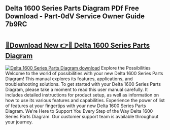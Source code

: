 ## Delta 1600 Series Parts Diagram PDf Free Download - Part-0dV Service Owner Guide 7b9RC

# <h2><a href="http://dfkb829.blite.top/?on=Delta+1600+Series+Parts+Diagram">🔗Download New 👉🔴 Delta 1600 Series Parts Diagram</a></h2>

[![Delta 1600 Series Parts Diagram download](https://i.imgur.com/lujVjoI.png)](http://dfkb829.blite.top/?on=Delta+1600+Series+Parts+Diagram)
Explore the Possibilities Welcome to the world of possibilities with your new Delta 1600 Series Parts Diagram! This manual explores its features, applications, and troubleshooting solutions. To get started with your Delta 1600 Series Parts Diagram, please take a moment to read this user manual carefully. It includes detailed instructions for product setup, as well as information on how to use its various features and capabilities. Experience the power of list of features at your fingertips with your new Delta 1600 Series Parts Diagram. We're Here to Support You Every Step of the Way Delta 1600 Series Parts Diagram. Our customer support team is available throughout your journey.
